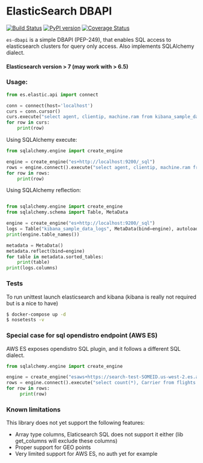 # ElasticSearch DBAPI

[![Build Status](https://travis-ci.org/apache/incubator-superset.svg?branch=master)](https://travis-ci.org/dpgaspar/es-dbapi)
[![PyPI version](https://badge.fury.io/py/es-dbapi.svg)](https://badge.fury.io/py/es-dbapi)
[![Coverage Status](https://codecov.io/github/preset-io/es-dbapi/coverage.svg?branch=master)](https://codecov.io/github/preset-io/es-dbapi)


`es-dbapi` is a simple DBAPI (PEP-249), that enables SQL access to elasticsearch
clusters for query only access. Also implements SQLAlchemy dialect. 

#### Elasticsearch version > 7 (may work with > 6.5)

### Usage:

```python
from es.elastic.api import connect

conn = connect(host='localhost')
curs = conn.cursor()
curs.execute("select agent, clientip, machine.ram from kibana_sample_data_logs LIMIT 10")
for row in curs:
    print(row)
```

Using SQLAlchemy execute:

```python
from sqlalchemy.engine import create_engine

engine = create_engine("es+http://localhost:9200/_sql")
rows = engine.connect().execute("select agent, clientip, machine.ram from kibana_sample_data_logs LIMIT 10")
for row in rows:
    print(row)

```

Using SQLAlchemy reflection:

```python

from sqlalchemy.engine import create_engine
from sqlalchemy.schema import Table, MetaData

engine = create_engine("es+http://localhost:9200/_sql")
logs = Table("kibana_sample_data_logs", MetaData(bind=engine), autoload=True)
print(engine.table_names())

metadata = MetaData()
metadata.reflect(bind=engine)
for table in metadata.sorted_tables:
    print(table)
print(logs.columns)
```

### Tests

To run unittest launch elasticsearch and kibana (kibana is really not required but is a nice to have)

```bash
$ docker-compose up -d
$ nosetests -v
```

### Special case for sql opendistro endpoint (AWS ES)

AWS ES exposes opendistro SQL plugin, and it follows a different SQL dialect. 

```python
from sqlalchemy.engine import create_engine

engine = create_engine("esaws+https://search-test-SOMEID.us-west-2.es.amazonaws.com:443/")
rows = engine.connect().execute("select count(*), Carrier from flights GROUP BY Carrier")
for row in rows:
     print(row)
```

### Known limitations

This library does not yet support the following features:

- Array type columns, Elaticsearch SQL does not support it either 
(lib get_columns will exclude these columns)
- Proper support for GEO points
- Very limited support for AWS ES, no auth yet for example
